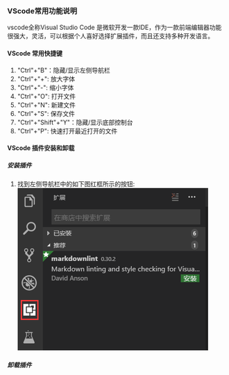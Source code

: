 ### VScode常用功能说明
vscode全称Visual Studio Code 是微软开发一款IDE，作为一款前端编辑器功能很强大，灵活，可以根据个人喜好选择扩展插件，而且还支持多种开发语言。
#### VScode 常用快捷键
1. "Ctrl"+"B"：隐藏/显示左侧导航栏
2. "Ctrl"+"+": 放大字体
3. "Ctrl"+"-": 缩小字体
4. "Ctrl"+"O": 打开文件 
5. "Ctrl"+"N": 新建文件
6. "Ctrl"+"S": 保存文件
7. "Ctrl"+"Shift"+"Y"：隐藏/显示底部控制台
8. "Ctrl"+"P": 快速打开最近打开的文件
#### VScode 插件安装和卸载
##### 安装插件
1. 找到左侧导航栏中的如下图红框所示的按钮: 
![install_one](imgs/install_step1.png)
##### 卸载插件
